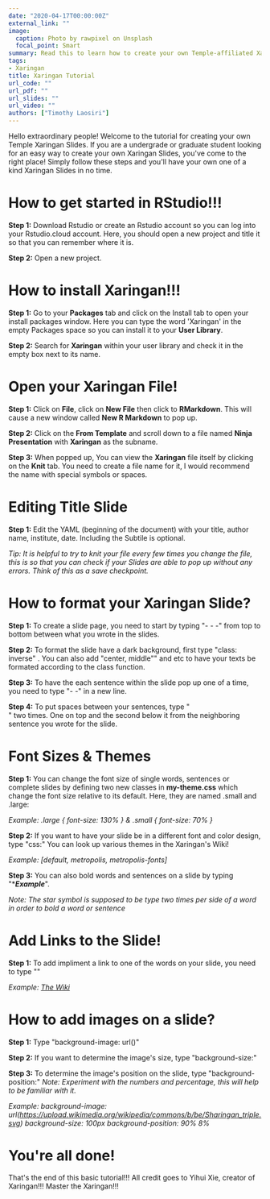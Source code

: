 ```yaml
---
date: "2020-04-17T00:00:00Z"
external_link: ""
image:
  caption: Photo by rawpixel on Unsplash
  focal_point: Smart
summary: Read this to learn how to create your own Temple-affiliated Xaringan Slides!
tags:
- Xaringan
title: Xaringan Tutorial
url_code: ""
url_pdf: ""
url_slides: ""
url_video: ""
authors: ["Timothy Laosiri"]
---
```



Hello extraordinary people! Welcome to the tutorial for creating your own Temple Xaringan Slides. If you are a undergrade or graduate student looking for an easy way to create your own Xaringan Slides, you've come to the right place! Simply follow these steps and you'll have your own one of a kind Xaringan Slides in no time.

# How to get started in RStudio!!!

**Step 1:** Download Rstudio or create an Rstudio account so you can log into your Rstudio.cloud account. Here, you should open a new project and title it so that you can remember where it is.

**Step 2:** Open a new project.

# How to install Xaringan!!!

**Step 1:** Go to your **Packages** tab and click on the Install tab to open your install packages window. Here you can type the word 'Xaringan' in the empty Packages space so you can install it to your **User Library**.

**Step 2:** Search for **Xaringan** within your user library and check it in the empty box next to its name.

# Open your Xaringan File!

**Step 1:** Click on **File**, click on **New File** then click to **RMarkdown**. This will cause a new window called **New R Markdown** to pop up.

**Step 2:** Click on the **From Template** and scroll down to a file named **Ninja Presentation** with **Xaringan** as the subname. 

**Step 3:** When popped up, You can view the **Xaringan** file itself by clicking on the **Knit** tab. You need to create a file name for it, I would recommend the name with special symbols or spaces.

# Editing Title Slide

**Step 1:** Edit the YAML (beginning of the document) with your title, author name, institute, date. Including the Subtile is optional.

*Tip: It is helpful to try to knit your file every few times you change the file, this is so that you can check if your Slides are able to pop up without any errors. Think of this as a save checkpoint.*

# How to format your Xaringan Slide?

**Step 1:** To create a slide page, you need to start by typing "- - -" from top to bottom between what you wrote in the slides.

**Step 2:** To format the slide have a dark background, first type "class: inverse" . You can also add "center, middle"" and etc to have your texts be formated according to the class function.

**Step 3:** To have the each sentence within the slide pop up one of a time, you need to type "- -" in a new line.

**Step 4:** To put spaces between your sentences, type "<br>" two times. One on top and the second below it from the neighboring sentence you wrote for the slide.


# Font Sizes & Themes

**Step 1:** You can change the font size of single words, sentences or complete slides by defining two new classes in **my-theme.css** which change the font size relative to its default. Here, they are named .small and .large:

*Example: .large { font-size: 130% } & .small { font-size: 70% }*
 
**Step 2:** If you want to have your slide be in a different font and color design, type "css:" You can look up various themes in the Xaringan's Wiki!

*Example: [default, metropolis, metropolis-fonts]*

**Step 3:** You can also bold words and sentences on a slide by typing "****Example***".

*Note: The star symbol is supposed to be type two times per side of a word in order to bold a word or sentence*

# Add Links to the Slide!

**Step 1:** To add impliment a link to one of the words on your slide, you need to type "[]()"

*Example: [The Wiki](https://github.com/yihui/xaringan/wiki)*

# How to add images on a slide?

**Step 1:** Type "background-image: url()"

**Step 2:** If you want to determine the image's size, type "background-size:"

**Step 3:** To determine the image's position on the slide, type "background-position:" 
*Note: Experiment with the numbers and percentage, this will help to be familiar with it.*

*Example: background-image: url(https://upload.wikimedia.org/wikipedia/commons/b/be/Sharingan_triple.svg)*
*background-size: 100px*
*background-position: 90% 8%*

# You're all done!

That's the end of this basic tutorial!!! All credit goes to Yihui Xie, creator of Xaringan!!! Master the Xaringan!!!
